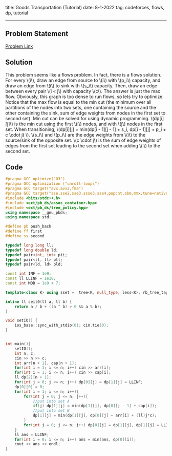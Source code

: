 title: Goods Transportation (Tutorial)
date: 8-1-2022
tag: codeforces, flows, dp, tutorial

---

## Problem Statement

[Problem Link](https://codeforces.com/contest/724/problem/E)

## Solution

This problem seems like a flows problem. In fact, there is a flows solution. For every \\(i\\), draw an edge from source to \\(i\\) with \\(p_i\\) capacity, and draw an edge from \\(i\\) to sink with \\(s_i\\) capacity. Then, draw an edge between every pair \\(i < j\\) with capacity \\(c\\). The answer is just the max flow. Obviously, this graph is too dense to run flows, so lets try to optimize. Notice that the max flow is equal to the min cut (the minimum over all partitions of the nodes into two sets, one containing the source and the other containing the sink, sum of edge weights from nodes in the first set to second set). Min cut can be solved for using dynamic programming. \\(dp[i][j]\\) is the min cut using the first \\(i\\) nodes, and with \\(j\\) nodes in the first set. When transitioning, \\(dp[i][j] = min(dp[i - 1][j - 1] + s_i, dp[i - 1][j] + p_i + c \\cdot j) \\). \\(s_i\\) and \\(p_i\\) are the edge weights from \\(i\\) to the source/sink of the opposite set. \\(c \\cdot j\\) is the sum of edge weights of edges from the first set leading to the second set when adding \\(i\\) to the second set. 

## Code

```c++
#pragma GCC optimize("O3")
#pragma GCC optimization ("unroll-loops")
#pragma GCC target("avx,avx2,fma")
#pragma GCC target("sse,sse2,sse3,ssse3,sse4,popcnt,abm,mmx,tune=native")
#include <bits/stdc++.h>
#include <ext/pb_ds/assoc_container.hpp>
#include <ext/pb_ds/tree_policy.hpp>
using namespace __gnu_pbds;
using namespace std;

#define pb push_back
#define ff first
#define ss second

typedef long long ll;
typedef long double ld;
typedef pair<int, int> pii;
typedef pair<ll, ll> pll;
typedef pair<ld, ld> pld;

const int INF = 1e9;
const ll LLINF = 1e18;
const int MOD = 1e9 + 7;

template<class K> using sset =  tree<K, null_type, less<K>, rb_tree_tag, tree_order_statistics_node_update>;

inline ll ceil0(ll a, ll b) {
    return a / b + ((a ^ b) > 0 && a % b);
}

void setIO() {
    ios_base::sync_with_stdio(0); cin.tie(0);
}


int main(){
    setIO();
    int n, c;
    cin >> n >> c;
    int arr[n + 1], cap[n + 1];
    for(int i = 1; i <= n; i++) cin >> arr[i];
    for(int i = 1; i <= n; i++) cin >> cap[i]; 
    ll dp[2][n + 1];
    for(int j = 0; j <= n; j++) dp[0][j] = dp[1][j] = LLINF;
    dp[0][0] = 0;
    for(int i = 1; i <= n; i++){
        for(int j = 0; j <= n; j++){
            //put into set A
            if(j) dp[1][j] = min(dp[1][j], dp[0][j - 1] + cap[i]);
            //put into set B
            dp[1][j] = min(dp[1][j], dp[0][j] + arr[i] + (ll)j*c);
        }
        for(int j = 0; j <= n; j++) dp[0][j] = dp[1][j], dp[1][j] = LLINF;
    }
    ll ans = LLINF;
    for(int i = 0; i <= n; i++) ans = min(ans, dp[0][i]);
    cout << ans << endl;
}
```